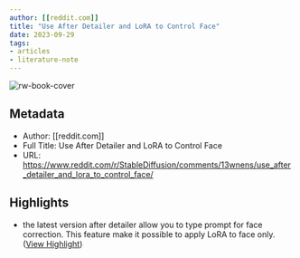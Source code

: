 ```yaml
---
author: [[reddit.com]]
title: "Use After Detailer and LoRA to Control Face"
date: 2023-09-29
tags: 
- articles
- literature-note
---
```

![rw-book-cover](https://readwise-assets.s3.amazonaws.com/static/images/article1.be68295a7e40.png)

## Metadata
- Author: [[reddit.com]]
- Full Title: Use After Detailer and LoRA to Control Face
- URL: https://www.reddit.com/r/StableDiffusion/comments/13wnens/use_after_detailer_and_lora_to_control_face/

## Highlights
- the latest version after detailer allow you to type prompt for face correction.
  This feature make it possible to apply LoRA to face only. ([View Highlight](https://read.readwise.io/read/01hbg214b8kc9cbe0s1ah2m64t))
